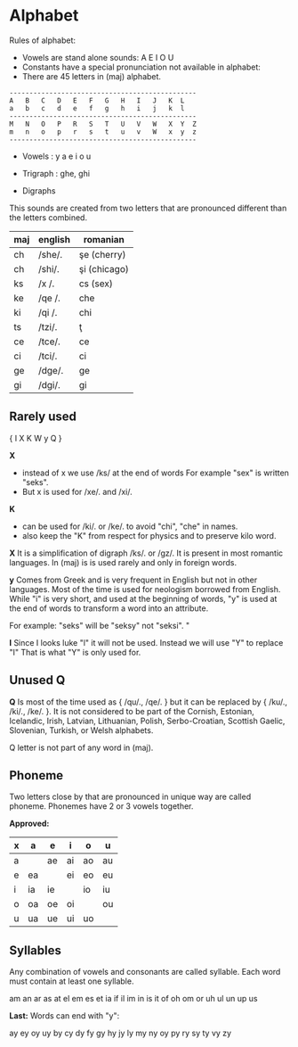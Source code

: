 # Alphabet

Rules of alphabet:

* Vowels are stand alone sounds: A E I O U
* Constants have a special pronunciation not available in alphabet:
* There are 45 letters in (maj) alphabet.

```
-----------------------------------------------
A   B   C   D   E   F   G   H   I   J   K  L
a   b   c   d   e   f   g   h   i   j   k  l
-----------------------------------------------
M   N   O   P   R   S   T   U   V   W   X  Y  Z
m   n   o   p   r   s   t   u   v   W   x  y  z
-----------------------------------------------
```

* Vowels   :  y a e i o u 
* Trigraph :  ghe, ghi 

* Digraphs

This sounds are created from two letters that are pronounced different than the letters combined.

maj| english | romanian
---|---------|--------------------
ch | /she/.  | şe (cherry)
ch | /shi/.  | şi (chicago)
ks | /x  /.  | cs (sex)
ke | /qe /.  | che
ki | /qi /.  | chi
ts | /tzi/.  | ţ
ce | /tce/.  | ce  
ci | /tci/.  | ci
ge | /dge/.  | ge
gi | /dgi/.  | gi

## Rarely used

{ I X K W y Q }

**X** 
* instead of x we use /ks/ at the end of words For example "sex" is written "seks".
* But x is used for   /xe/. and /xi/.

**K** 
* can be used for /ki/. or /ke/. to avoid "chi", "che" in names.
* also keep the "K" from respect for physics and to preserve kilo word. 

**X**
It is a simplification of digraph /ks/. or /gz/. It is present in most romantic languages. In (maj)  is is used rarely and only in foreign words.

**y**
Comes from Greek and is very frequent in English but not in other languages. Most of the time is used for neologism borrowed from English. While "i" is very short, and used at the beginning of words, "y" is used at the end of words to transform a word into an attribute.

For example: "seks" will be "seksy" not "seksi". "

**I**
Since I looks luke "l" it will not be used. Instead we will use "Y" to replace "I" That is what "Y" is only used for.


## Unused Q

**Q** 
Is most of the time used as { /qu/., /qe/. } but it can be replaced by { /ku/., /ki/., /ke/. }. It is not considered to be part of the Cornish, Estonian, Icelandic, Irish, Latvian, Lithuanian, Polish, Serbo-Croatian, Scottish Gaelic, Slovenian, Turkish, or Welsh alphabets. 

Q letter is not part of any word in (maj).

## Phoneme

Two letters close by that are pronounced in unique way are called phoneme. Phonemes have 2 or 3 vowels together.

**Approved:**

x |a  |e  |i  |o  |u
--|---|---|---|---|----
a |   |ae |ai |ao |au
e |ea |   |ei |eo |eu
i |ia |ie |   |io |iu
o |oa |oe |oi |   |ou
u |ua |ue |ui |uo |

## Syllables

Any combination of vowels and consonants are called syllable. Each word must contain at least one syllable.
 
 am an ar as at 
 el em es et 
 ia if il im in is it
 of oh om or
 uh ul un up us
 
 
**Last:** Words can end with "y":

ay ey oy uy by cy dy fy gy hy jy ly my ny oy py ry sy ty vy zy



